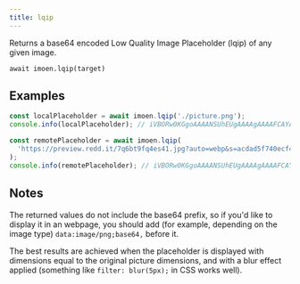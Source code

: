 ```yaml
---
title: lqip
---
```


<div class="lead">
  Returns a base64 encoded Low Quality Image Placeholder (lqip) of any given
  image.
</div>

`await imoen.lqip(target)`

## Examples

```js
const localPlaceholder = await imoen.lqip('./picture.png');
console.info(localPlaceholder); // iVBORw0KGgoAAAANSUhEUgAAAAgAAAAFCAYAAAB4k...

const remotePlaceholder = await imoen.lqip(
  'https://preview.redd.it/7q6bt9fq4es41.jpg?auto=webp&s=acdad5f740ecf45a262eca2b5d41fe96760bd90f'
);
console.info(remotePlaceholder); // iVBORw0KGgoAAAANSUhEUgAAAAgAAAAFCAYAAAB4k...
```

## Notes

The returned values do not include the base64 prefix, so if you'd like to
display it in an webpage, you should add (for example, depending on the image
type) `data:image/png;base64,` before it.

The best results are achieved when the placeholder is displayed with dimensions
equal to the original picture dimensions, and with a blur effect applied
(something like `filter: blur(5px);` in CSS works well).
